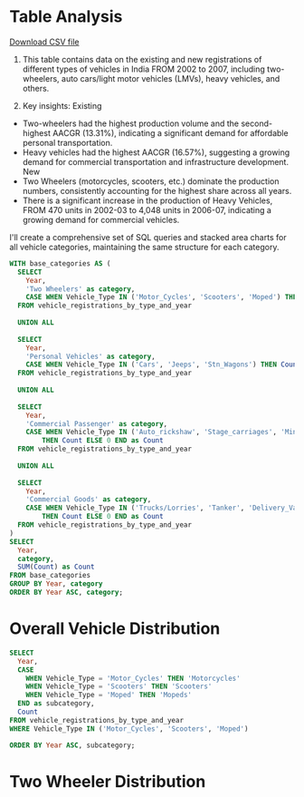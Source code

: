 # Table Analysis
[Download CSV file](Existing%20vs%20New%20Vehicle%20Registrations%20by%20Type%20and%20Year.csv)

1. This table contains data on the existing and new registrations of different types of vehicles in India FROM 2002 to 2007, including two-wheelers, auto cars/light motor vehicles (LMVs), heavy vehicles, and others. 

1. Key insights:
Existing
- Two-wheelers had the highest production volume and the second-highest AACGR (13.31%), indicating a significant demand for affordable personal transportation.
- Heavy vehicles had the highest AACGR (16.57%), suggesting a growing demand for commercial transportation and infrastructure development.
New
- Two Wheelers (motorcycles, scooters, etc.) dominate the production numbers, consistently accounting for the highest share across all years.
- There is a significant increase in the production of Heavy Vehicles, FROM 470 units in 2002-03 to 4,048 units in 2006-07, indicating a growing demand for commercial vehicles.


I'll create a comprehensive set of SQL queries and stacked area charts for all vehicle categories, maintaining the same structure for each category.

```sql all_vehicle_categories
WITH base_categories AS (
  SELECT 
    Year,
    'Two Wheelers' as category,
    CASE WHEN Vehicle_Type IN ('Motor_Cycles', 'Scooters', 'Moped') THEN Count ELSE 0 END as Count
  FROM vehicle_registrations_by_type_and_year
  
  UNION ALL
  
  SELECT 
    Year,
    'Personal Vehicles' as category,
    CASE WHEN Vehicle_Type IN ('Cars', 'Jeeps', 'Stn_Wagons') THEN Count ELSE 0 END as Count
  FROM vehicle_registrations_by_type_and_year
  
  UNION ALL
  
  SELECT 
    Year,
    'Commercial Passenger' as category,
    CASE WHEN Vehicle_Type IN ('Auto_rickshaw', 'Stage_carriages', 'Mini_Bus', 'School_Buses', 'Taxi_w_meter', 'Luxury_Tourist_Cabs') 
        THEN Count ELSE 0 END as Count
  FROM vehicle_registrations_by_type_and_year
  
  UNION ALL
  
  SELECT 
    Year,
    'Commercial Goods' as category,
    CASE WHEN Vehicle_Type IN ('Trucks/Lorries', 'Tanker', 'Delivery_Van_4_wheelers_', 'Delivery_Van_3_wheelers_') 
        THEN Count ELSE 0 END as Count
  FROM vehicle_registrations_by_type_and_year
)
SELECT 
  Year,
  category,
  SUM(Count) as Count
FROM base_categories
GROUP BY Year, category
ORDER BY Year ASC, category;
```


# Overall Vehicle Distribution

<AreaChart
    data={all_vehicle_categories}
    x=Year
    y=Count
    series=category
    type=stacked
    title="Overall Vehicle Registration Distribution"
    subtitle="Counts across major vehicle categories"
    yAxisLabels=true
    xAxisTitle="Year"
    fillOpacity=0.9
    connectGroup="A"
    chartAreaHeight=200
    yGridLines=true
    sort=false
/>



```sql two_wheelers
SELECT 
  Year,
  CASE 
    WHEN Vehicle_Type = 'Motor_Cycles' THEN 'Motorcycles'
    WHEN Vehicle_Type = 'Scooters' THEN 'Scooters'
    WHEN Vehicle_Type = 'Moped' THEN 'Mopeds'
  END as subcategory,
  Count
FROM vehicle_registrations_by_type_and_year
WHERE Vehicle_Type IN ('Motor_Cycles', 'Scooters', 'Moped')

ORDER BY Year ASC, subcategory;
```



# Two Wheeler Distribution

<AreaChart
 data={two_wheelers}
 x=Year
 y=Count
 series=subcategory
 type=stacked
 title="Two Wheeler Registration Distribution"
 subtitle="Percentage breakdown of two-wheeler vehicle types"
 yAxisTitle="Percentage of Two Wheelers"
 xAxisTitle="Year"
 fillOpacity=0.8
 connectGroup="A"
 sort="false"
/>

